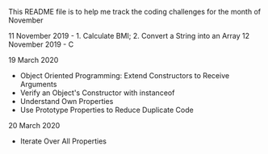 This README file is to help me track the coding challenges for the month of November

11 November 2019 - 1. Calculate BMI; 2. Convert a String into an Array
12 November 2019 - C

19 March 2020 
  - Object Oriented Programming: Extend Constructors to Receive Arguments
  - Verify an Object's Constructor with instanceof
  - Understand Own Properties
  - Use Prototype Properties to Reduce Duplicate Code
  
20 March 2020
  - Iterate Over All Properties

